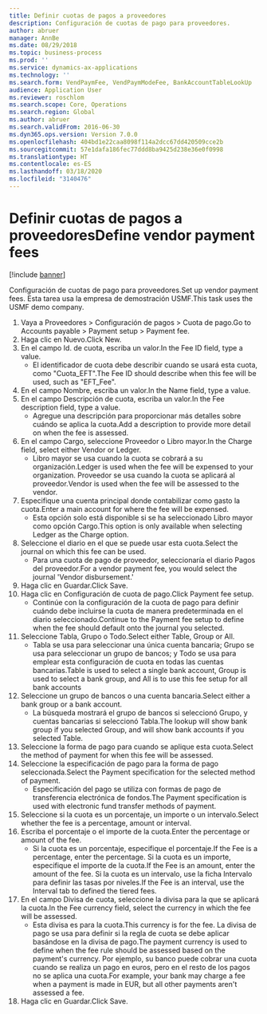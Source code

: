 ```yaml
---
title: Definir cuotas de pagos a proveedores
description: Configuración de cuotas de pago para proveedores.
author: abruer
manager: AnnBe
ms.date: 08/29/2018
ms.topic: business-process
ms.prod: ''
ms.service: dynamics-ax-applications
ms.technology: ''
ms.search.form: VendPaymFee, VendPaymModeFee, BankAccountTableLookUp
audience: Application User
ms.reviewer: roschlom
ms.search.scope: Core, Operations
ms.search.region: Global
ms.author: abruer
ms.search.validFrom: 2016-06-30
ms.dyn365.ops.version: Version 7.0.0
ms.openlocfilehash: 404bd1e22caa8098f114a2dcc67dd420509cce2b
ms.sourcegitcommit: 57e1dafa186fec77ddd8ba9425d238e36e0f0998
ms.translationtype: HT
ms.contentlocale: es-ES
ms.lasthandoff: 03/18/2020
ms.locfileid: "3140476"
---
```

# <a name="define-vendor-payment-fees"></a><span data-ttu-id="9f84e-103">Definir cuotas de pagos a proveedores</span><span class="sxs-lookup"><span data-stu-id="9f84e-103">Define vendor payment fees</span></span>

[!include [banner](../../includes/banner.md)]

<span data-ttu-id="9f84e-104">Configuración de cuotas de pago para proveedores.</span><span class="sxs-lookup"><span data-stu-id="9f84e-104">Set up vendor payment fees.</span></span> <span data-ttu-id="9f84e-105">Esta tarea usa la empresa de demostración USMF.</span><span class="sxs-lookup"><span data-stu-id="9f84e-105">This task uses the USMF demo company.</span></span>

1. <span data-ttu-id="9f84e-106">Vaya a Proveedores > Configuración de pagos > Cuota de pago.</span><span class="sxs-lookup"><span data-stu-id="9f84e-106">Go to Accounts payable > Payment setup > Payment fee.</span></span>
2. <span data-ttu-id="9f84e-107">Haga clic en Nuevo.</span><span class="sxs-lookup"><span data-stu-id="9f84e-107">Click New.</span></span>
3. <span data-ttu-id="9f84e-108">En el campo Id. de cuota, escriba un valor.</span><span class="sxs-lookup"><span data-stu-id="9f84e-108">In the Fee ID field, type a value.</span></span>
    * <span data-ttu-id="9f84e-109">El identificador de cuota debe describir cuando se usará esta cuota, como "Cuota_EFT".</span><span class="sxs-lookup"><span data-stu-id="9f84e-109">The Fee ID should describe when this fee will be used, such as "EFT_Fee".</span></span>  
4. <span data-ttu-id="9f84e-110">En el campo Nombre, escriba un valor.</span><span class="sxs-lookup"><span data-stu-id="9f84e-110">In the Name field, type a value.</span></span>
5. <span data-ttu-id="9f84e-111">En el campo Descripción de cuota, escriba un valor.</span><span class="sxs-lookup"><span data-stu-id="9f84e-111">In the Fee description field, type a value.</span></span>
    * <span data-ttu-id="9f84e-112">Agregue una descripción para proporcionar más detalles sobre cuándo se aplica la cuota.</span><span class="sxs-lookup"><span data-stu-id="9f84e-112">Add a description to provide more detail on when the fee is assessed.</span></span>  
6. <span data-ttu-id="9f84e-113">En el campo Cargo, seleccione Proveedor o Libro mayor.</span><span class="sxs-lookup"><span data-stu-id="9f84e-113">In the Charge field, select either Vendor or Ledger.</span></span>
    * <span data-ttu-id="9f84e-114">Libro mayor se usa cuando la cuota se cobrará a su organización.</span><span class="sxs-lookup"><span data-stu-id="9f84e-114">Ledger is used when the fee will be expensed to your organization.</span></span>  <span data-ttu-id="9f84e-115">Proveedor se usa cuando la cuota se aplicará al proveedor.</span><span class="sxs-lookup"><span data-stu-id="9f84e-115">Vendor is used when the fee will be assessed to the vendor.</span></span>  
7. <span data-ttu-id="9f84e-116">Especifique una cuenta principal donde contabilizar como gasto la cuota.</span><span class="sxs-lookup"><span data-stu-id="9f84e-116">Enter a main account for where the fee will be expensed.</span></span>
    * <span data-ttu-id="9f84e-117">Esta opción solo está disponible si se ha seleccionado Libro mayor como opción Cargo.</span><span class="sxs-lookup"><span data-stu-id="9f84e-117">This option is only available when selecting Ledger as the Charge option.</span></span>  
8. <span data-ttu-id="9f84e-118">Seleccione el diario en el que se puede usar esta cuota.</span><span class="sxs-lookup"><span data-stu-id="9f84e-118">Select the journal on which this fee can be used.</span></span> 
    * <span data-ttu-id="9f84e-119">Para una cuota de pago de proveedor, seleccionaría el diario Pagos del proveedor.</span><span class="sxs-lookup"><span data-stu-id="9f84e-119">For a vendor payment fee, you would select the journal 'Vendor disbursement.'</span></span>  
9. <span data-ttu-id="9f84e-120">Haga clic en Guardar.</span><span class="sxs-lookup"><span data-stu-id="9f84e-120">Click Save.</span></span>
10. <span data-ttu-id="9f84e-121">Haga clic en Configuración de cuota de pago.</span><span class="sxs-lookup"><span data-stu-id="9f84e-121">Click Payment fee setup.</span></span>
    * <span data-ttu-id="9f84e-122">Continúe con la configuración de la cuota de pago para definir cuándo debe incluirse la cuota de manera predeterminada en el diario seleccionado.</span><span class="sxs-lookup"><span data-stu-id="9f84e-122">Continue to the Payment fee setup to define when the fee should default onto the journal you selected.</span></span>  
11. <span data-ttu-id="9f84e-123">Seleccione Tabla, Grupo o Todo.</span><span class="sxs-lookup"><span data-stu-id="9f84e-123">Select either Table, Group or All.</span></span>
    * <span data-ttu-id="9f84e-124">Tabla se usa para seleccionar una única cuenta bancaria; Grupo se usa para seleccionar un grupo de bancos; y Todo se usa para emplear esta configuración de cuota en todas las cuentas bancarias.</span><span class="sxs-lookup"><span data-stu-id="9f84e-124">Table is used to select a single bank account, Group is used to select a bank group, and All is to use this fee setup for all bank accounts</span></span>  
12. <span data-ttu-id="9f84e-125">Seleccione un grupo de bancos o una cuenta bancaria.</span><span class="sxs-lookup"><span data-stu-id="9f84e-125">Select either a bank group or a bank account.</span></span>
    * <span data-ttu-id="9f84e-126">La búsqueda mostrará el grupo de bancos si seleccionó Grupo, y cuentas bancarias si seleccionó Tabla.</span><span class="sxs-lookup"><span data-stu-id="9f84e-126">The lookup will show bank group if you selected Group, and will show bank accounts if you selected Table.</span></span>  
13. <span data-ttu-id="9f84e-127">Seleccione la forma de pago para cuando se aplique esta cuota.</span><span class="sxs-lookup"><span data-stu-id="9f84e-127">Select the method of payment for when this fee will be assessed.</span></span>
14. <span data-ttu-id="9f84e-128">Seleccione la especificación de pago para la forma de pago seleccionada.</span><span class="sxs-lookup"><span data-stu-id="9f84e-128">Select the Payment specification for the selected method of payment.</span></span>
    * <span data-ttu-id="9f84e-129">Especificación del pago se utiliza con formas de pago de transferencia electrónica de fondos.</span><span class="sxs-lookup"><span data-stu-id="9f84e-129">The Payment specification is used with electronic fund transfer methods of payment.</span></span>  
15. <span data-ttu-id="9f84e-130">Seleccione si la cuota es un porcentaje, un importe o un intervalo.</span><span class="sxs-lookup"><span data-stu-id="9f84e-130">Select whether the fee is a percentage, amount or interval.</span></span>
16. <span data-ttu-id="9f84e-131">Escriba el porcentaje o el importe de la cuota.</span><span class="sxs-lookup"><span data-stu-id="9f84e-131">Enter the percentage or amount of the fee.</span></span>
    * <span data-ttu-id="9f84e-132">Si la cuota es un porcentaje, especifique el porcentaje.</span><span class="sxs-lookup"><span data-stu-id="9f84e-132">If the Fee is a percentage, enter the percentage.</span></span> <span data-ttu-id="9f84e-133">Si la cuota es un importe, especifique el importe de la cuota.</span><span class="sxs-lookup"><span data-stu-id="9f84e-133">If the Fee is an amount, enter the amount of the fee.</span></span> <span data-ttu-id="9f84e-134">Si la cuota es un intervalo, use la ficha Intervalo para definir las tasas por niveles.</span><span class="sxs-lookup"><span data-stu-id="9f84e-134">If the Fee is an interval, use the Interval tab to defined the tiered fees.</span></span>  
17. <span data-ttu-id="9f84e-135">En el campo Divisa de cuota, seleccione la divisa para la que se aplicará la cuota.</span><span class="sxs-lookup"><span data-stu-id="9f84e-135">In the Fee currency field, select the currency in which the fee will be assessed.</span></span>
    * <span data-ttu-id="9f84e-136">Esta divisa es para la cuota.</span><span class="sxs-lookup"><span data-stu-id="9f84e-136">This currency is for the fee.</span></span> <span data-ttu-id="9f84e-137">La divisa de pago se usa para definir si la regla de cuota se debe aplicar basándose en la divisa de pago.</span><span class="sxs-lookup"><span data-stu-id="9f84e-137">The payment currency is used to define when the fee rule should be assessed based on the payment's currency.</span></span> <span data-ttu-id="9f84e-138">Por ejemplo, su banco puede cobrar una cuota cuando se realiza un pago en euros, pero en el resto de los pagos no se aplica una cuota.</span><span class="sxs-lookup"><span data-stu-id="9f84e-138">For example, your bank may charge a fee when a payment is made in EUR, but all other payments aren't assessed a fee.</span></span>  
18. <span data-ttu-id="9f84e-139">Haga clic en Guardar.</span><span class="sxs-lookup"><span data-stu-id="9f84e-139">Click Save.</span></span>

